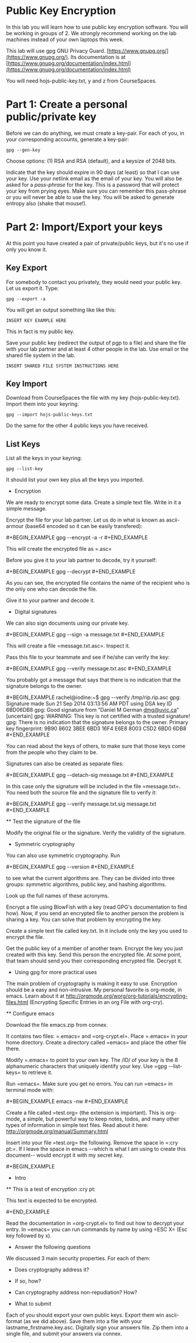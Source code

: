 # Public Key Encryption #

In this lab you will learn how to use public key encryption software. You will be working in groups of 2. We *strongly* recommend working on the lab machines instead of your own laptops this week.

This lab will use gpg GNU Privacy Guard. [https://www.gnupg.org/](https://www.gnupg.org/). Its documentation is at [https://www.gnupg.org/documentation/index.html](https://www.gnupg.org/documentation/index.html)

You will need hojs-public-key.txt, y and z from CourseSpaces.

# Part 1: Create a personal public/private key #

Before we can do anything, we must create a key-pair. For each of you, in your corresponding accounts, generate a key-pair:

	gpg --gen-key

Choose options: (1) RSA and RSA (default), and a keysize of 2048 bits.

Indicate that the key should expire in 90 days (at least) so that I can use your key.  Use your netlink email as the email of your key. You will also be asked for a *pass-phrase* for the key. This is a password that will protect your key from prying eyes. Make sure you can remember this pass-phrase or you will never be able to use the key. You will be asked to generate entropy also (shake that mouse!).

# Part 2: Import/Export your keys #

At this point you have created a pair of private/public keys, but it's no use if only you know it.

## Key Export ##

For somebody to contact you privately, they would need your public key. Let us export it. Type:

	gpg --export -a

You will get an output something like like this:

	INSERT KEY EXAMPLE HERE

This in fact is my public key.

Save your public key (redirect the output of pgp to a file) and share the file with your lab partner and at least 4 other people in the lab. Use email or the shared file system in the lab.

	INSERT SHARED FILE SYSTEM INSTRUCTIONS HERE

## Key Import ##

Download from CourseSpaces the file with my key (hojs-public-key.txt). Import them into your keyring.

	gpg --import hojs-public-keys.txt

Do the same for the other 4 public keys you have received.

<!--- When you import from dmg-public-key.txt, you will see it contains two keys. That is ok.
--->

## List Keys ##

List all the keys in your keyring:

	gpg --list-key

It should list your own key plus all the keys you imported.


* Encryption

We are ready to encrypt some data. Create a simple text file. Write in it a simple message.

Encrypt the file for your lab partner. Let us do in what is known as ascii-armour (base64 encoded so it can be easily transfered):

#+BEGIN_EXAMPLE
gpg --encrypt -a -r <email> <filename>
#+END_EXAMPLE


This will create the encrypted file as =<filename>.asc=

Before you give it to your lab partner to decode, try it yourself:

#+BEGIN_EXAMPLE
gpg --decrypt <filename>
#+END_EXAMPLE

As you can see, the encrypted file contains the name of the recipient who is the only one who can decode the file.

Give it to your partner and decode it.

* Digital signatures

We can also sign documents using our private key.

#+BEGIN_EXAMPLE
gpg  --sign -a message.txt
#+END_EXAMPLE

This will create a file =message.txt.asc=. Inspect it.

Pass this file to your teammate and see if he/she can verify the key:

#+BEGIN_EXAMPLE
gpg --verify message.txt.asc
#+END_EXAMPLE

You probably got a message that says that there is no indication that the signature belongs to the owner. 

#+BEGIN_EXAMPLE
rachel@iodine:~$ gpg --verify /tmp/rip.rip.asc
gpg: Signature made Sun 21 Sep 2014 03:13:56 AM PDT using DSA key ID 6BD06DB8
gpg: Good signature from "Daniel M German <dmg@uvic.ca>" [uncertain]
gpg: WARNING: This key is not certified with a trusted signature!
gpg:          There is no indication that the signature belongs to the owner.
Primary key fingerprint: 9B90 8602 3BEE 6BD3 16F4  E6E8 8003 C5D2 6BD0 6DB8
#+END_EXAMPLE


You can read about the keys of others, to make sure
that those keys come from the people who they claim to be.

Signatures can also be created as separate files:

#+BEGIN_EXAMPLE
gpg --detach-sig message.txt
#+END_EXAMPLE

In this case only the signature will be included in the file =message.txt=. You need both the source file and the signature file to verify it:

#+BEGIN_EXAMPLE
gpg --verify message.txt.sig message.txt
#+END_EXAMPLE

** Test the signature of the file

Modify the original file or the signature. Verify the validity of the signature.

* Symmetric cryptography

You can also use symmetric cryptography. Run

#+BEGIN_EXAMPLE
gpg --version
#+END_EXAMPLE

to see what the current algorithms are. They can be divided into three groups: symmetric algorithms, public key, and hashing algorithms.

Look up the full names of these acronyms.

Encrypt a file using BlowFish with a key (read GPG's documentation to find how). Now, if you send an encrypted file to another person the problem is sharing a
key. You can solve that problem by encrypting the key.

Create a simple text file called key.txt. In it include only the key you used to encrypt the file.

Get the public key of a member of another team. Encrypt the key you just created with this key. Send this person the encrypted file. At some point, that team
should send you their corresponding encrypted file. Decrypt it.

* Using gpg for more practical uses

The main problem of cryptography is making it easy to use. Encryption should be a easy and non-intrusive.  My personal favorite is org-mode, in emacs. Learn
about it at http://orgmode.org/worg/org-tutorials/encrypting-files.html (Encrypting Specific Entries in an org File with org-cry).

** Configure emacs

Download the file emacs.zip from connex.

It contains two files: =.emacs= and =org-crypt.el=. Place =.emacs= in your home directory. Create a directory called =emacs= and place the other file there.

Modify =.emacs= to point to your own key. The /ID/ of your key is the 8 alphanumeric characters that uniquely identify your key. Use =gpg --list-keys= to
retrieve it. 

Run =emacs=. Make sure you get no errors. You can run =emacs= in terminal mode with:

#+BEGIN_EXAMPLE
emacs -nw
#+END_EXAMPLE

Create a file called =test.org= (the extension is important). This is org-mode, a simple, but powerful way to keep notes, todos, and many other types of
information in simple text files. Read about it here: http://orgmode.org/manual/Summary.html

Insert into your file =test.org= the following. Remove the space in =:cry pt:=. If I leave the space in emacs --which is what I am using to create this document-- would encrypt it
with my secret key.

#+BEGIN_EXAMPLE
* Intro

** This is a test of encryption 		:cry pt:		      

This text is expected to be encrypted.

#+END_EXAMPLE

Read the documentation in =org-crypt.el= to find out how to decrypt your entry. In =emacs= you can run commands by name by using =ESC X= (Esc key followed by
x). 


* Answer the following questions

We discussed 3 main security properties. For each of them:

- Does cryptography address it?
- If so, how?

- Can cryptography address non-repudiation? How?

* What to submit

Each of you should export your own public keys. Export them win ascii-format (as we did above). Save them into a file with your lastname_firstname.key.asc.
Digitally sign your answers file. Zip them into a single file, and submit your answers via connex.















